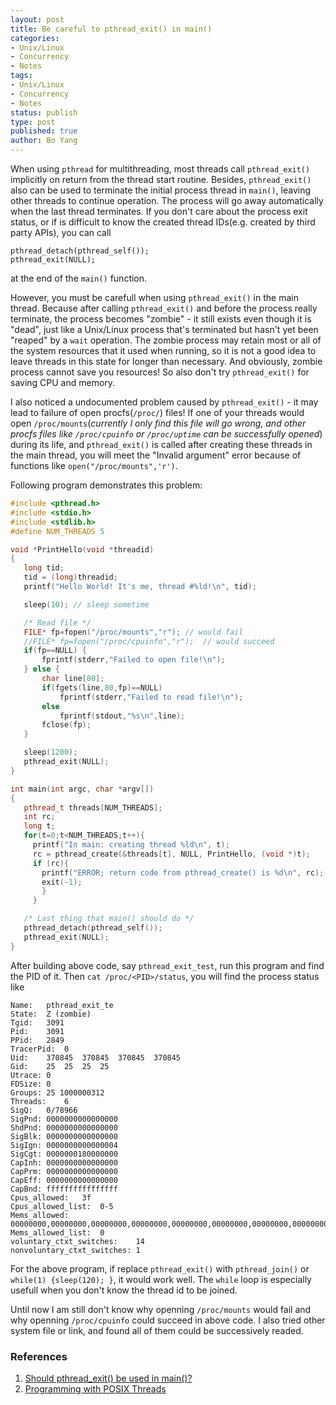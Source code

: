 ```yaml
---
layout: post
title: Be careful to pthread_exit() in main() 
categories: 
- Unix/Linux
- Concurrency
- Notes
tags:
- Unix/Linux
- Concurrency
- Notes
status: publish
type: post
published: true
author: Bo Yang
---
```


When using `pthread` for multithreading, most threads call `pthread_exit()` implicitly on return from the thread start routine. Besides, `pthread_exit()` also can be used to terminate the initial process thread in `main()`, leaving other threads to continue operation. The process will go away automatically when the last thread terminates. If you don't care about the process exit status, or if is difficult to know the created thread IDs(e.g. created by third party APIs), you can call 

	pthread_detach(pthread_self());
	pthread_exit(NULL);
	
at the end of the `main()` function. 

However, you must be carefull when using `pthread_exit()` in the main thread. Because after calling `pthread_exit()` and before the process really terminate, the process becomes "zombie" - it still exists even though it is "dead", just like a Unix/Linux process that's terminated but hasn't yet been "reaped" by a `wait` operation. The zombie process may retain most or all of the system resources that it used when running, so it is not a good idea to leave threads in this state for longer than necessary. And obviously, zombie process cannot save you resources! So also don't try `pthread_exit()` for saving CPU and memory.

I also noticed a undocumented problem caused by `pthread_exit()` - it may lead to failure of open procfs(`/proc/`) files! If one of your threads would open `/proc/mounts`(_currently I only find this file will go wrong, and other procfs files like `/proc/cpuinfo` or `/proc/uptime` can be successfully opened_) during its life, and `pthread_exit()` is called after creating these threads in the main thread, you will meet the "Invalid argument" error because of functions like `open("/proc/mounts",'r')`.

Following program demonstrates this problem:

~~~ cpp
#include <pthread.h>
#include <stdio.h>
#include <stdlib.h>
#define NUM_THREADS	5

void *PrintHello(void *threadid)
{
   long tid;
   tid = (long)threadid;
   printf("Hello World! It's me, thread #%ld!\n", tid);

   sleep(10); // sleep sometime

   /* Read file */
   FILE* fp=fopen("/proc/mounts","r"); // would fail
   //FILE* fp=fopen("/proc/cpuinfo","r");  // would succeed
   if(fp==NULL) {
	   fprintf(stderr,"Failed to open file!\n");
   } else {
	   char line[80];
	   if(fgets(line,80,fp)==NULL)
		   fprintf(stderr,"Failed to read file!\n");
	   else
		   fprintf(stdout,"%s\n",line);
	   fclose(fp);
   }

   sleep(1200);
   pthread_exit(NULL);
}

int main(int argc, char *argv[])
{
   pthread_t threads[NUM_THREADS];
   int rc;
   long t;
   for(t=0;t<NUM_THREADS;t++){
     printf("In main: creating thread %ld\n", t);
     rc = pthread_create(&threads[t], NULL, PrintHello, (void *)t);
     if (rc){
       printf("ERROR; return code from pthread_create() is %d\n", rc);
       exit(-1);
       }
     }

   /* Last thing that main() should do */
   pthread_detach(pthread_self());
   pthread_exit(NULL);
}
~~~

After building above code, say `pthread_exit_test`, run this program and find the PID of it. Then `cat /proc/<PID>/status`, you will find the process status like

	Name:	pthread_exit_te
	State:	Z (zombie)
	Tgid:	3091
	Pid:	3091
	PPid:	2849
	TracerPid:	0
	Uid:	370845	370845	370845	370845
	Gid:	25	25	25	25
	Utrace:	0
	FDSize:	0
	Groups:	25 1000000312 
	Threads:	6
	SigQ:	0/78966
	SigPnd:	0000000000000000
	ShdPnd:	0000000000000000
	SigBlk:	0000000000000000
	SigIgn:	0000000000000004
	SigCgt:	0000000180000000
	CapInh:	0000000000000000
	CapPrm:	0000000000000000
	CapEff:	0000000000000000
	CapBnd:	ffffffffffffffff
	Cpus_allowed:	3f
	Cpus_allowed_list:	0-5
	Mems_allowed:	00000000,00000000,00000000,00000000,00000000,00000000,00000000,00000000,00000000,00000000,00000000,00000000,00000000,00000000,00000000,00000001
	Mems_allowed_list:	0
	voluntary_ctxt_switches:	14
	nonvoluntary_ctxt_switches:	1

For the above program, if replace `pthread_exit()` with `pthread_join()` or `while(1) {sleep(120); }`, it would work well. The `while` loop is especially usefull when you don't know the thread id to be joined.

Until now I am still don't know why openning `/proc/mounts` would fail and why openning `/proc/cpuinfo` could succeed in above code. I also tried other system file or link, and found all of them could be successively readed. 

### References
1. [Should pthread_exit() be used in main()?](https://groups.google.com/forum/#!topic/comp.programming.threads/b1r0oUwG4rM)
2. [Programming with POSIX Threads](http://books.google.com/books?id=_xvnuFzo7q0C&printsec=frontcover&source=gbs_ge_summary_r&cad=0#v=onepage&q&f=false)
